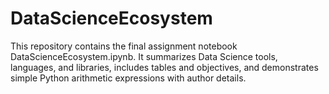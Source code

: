 # DataScienceEcosystem
This repository contains the final assignment notebook DataScienceEcosystem.ipynb. It summarizes Data Science tools, languages, and libraries, includes tables and objectives, and demonstrates simple Python arithmetic expressions with author details.

